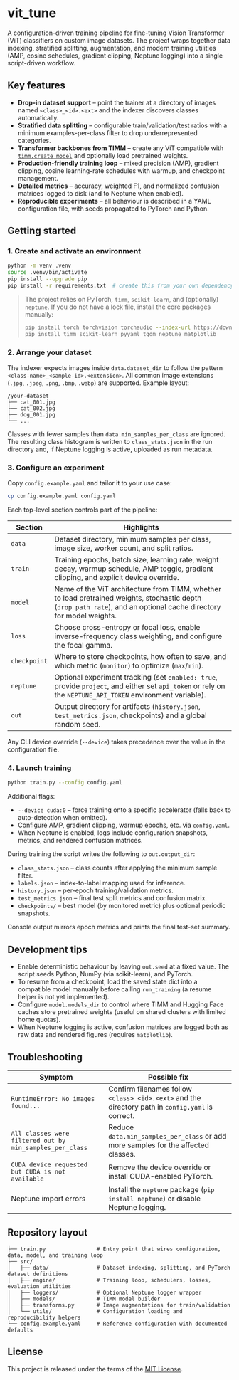 # vit_tune

A configuration-driven training pipeline for fine-tuning Vision Transformer (ViT) classifiers on custom image datasets. The project wraps together data indexing, stratified splitting, augmentation, and modern training utilities (AMP, cosine schedules, gradient clipping, Neptune logging) into a single script-driven workflow.

## Key features

- **Drop-in dataset support** – point the trainer at a directory of images named `<class>_<id>.<ext>` and the indexer discovers classes automatically.
- **Stratified data splitting** – configurable train/validation/test ratios with a minimum examples-per-class filter to drop underrepresented categories.
- **Transformer backbones from TIMM** – create any ViT compatible with [`timm.create_model`](https://rwightman.github.io/pytorch-image-models/) and optionally load pretrained weights.
- **Production-friendly training loop** – mixed precision (AMP), gradient clipping, cosine learning-rate schedules with warmup, and checkpoint management.
- **Detailed metrics** – accuracy, weighted F1, and normalized confusion matrices logged to disk (and to Neptune when enabled).
- **Reproducible experiments** – all behaviour is described in a YAML configuration file, with seeds propagated to PyTorch and Python.

## Getting started

### 1. Create and activate an environment

```bash
python -m venv .venv
source .venv/bin/activate
pip install --upgrade pip
pip install -r requirements.txt  # create this from your own dependency lock, see below
```

> The project relies on PyTorch, `timm`, `scikit-learn`, and (optionally) `neptune`. If you do not have a lock file, install the core packages manually:
>
> ```bash
> pip install torch torchvision torchaudio --index-url https://download.pytorch.org/whl/cu118  # select the wheel for your CUDA version
> pip install timm scikit-learn pyyaml tqdm neptune matplotlib
> ```

### 2. Arrange your dataset

The indexer expects images inside `data.dataset_dir` to follow the pattern `<class-name>_<sample-id>.<extension>`. All common image extensions (`.jpg`, `.jpeg`, `.png`, `.bmp`, `.webp`) are supported. Example layout:

```
/your-dataset
├── cat_001.jpg
├── cat_002.jpg
├── dog_001.jpg
└── ...
```

Classes with fewer samples than `data.min_samples_per_class` are ignored. The resulting class histogram is written to `class_stats.json` in the run directory and, if Neptune logging is active, uploaded as run metadata.

### 3. Configure an experiment

Copy `config.example.yaml` and tailor it to your use case:

```bash
cp config.example.yaml config.yaml
```

Each top-level section controls part of the pipeline:

| Section | Highlights |
| ------- | ---------- |
| `data` | Dataset directory, minimum samples per class, image size, worker count, and split ratios. |
| `train` | Training epochs, batch size, learning rate, weight decay, warmup schedule, AMP toggle, gradient clipping, and explicit device override. |
| `model` | Name of the ViT architecture from TIMM, whether to load pretrained weights, stochastic depth (`drop_path_rate`), and an optional cache directory for model weights. |
| `loss` | Choose cross-entropy or focal loss, enable inverse-frequency class weighting, and configure the focal gamma. |
| `checkpoint` | Where to store checkpoints, how often to save, and which metric (`monitor`) to optimize (`max`/`min`). |
| `neptune` | Optional experiment tracking (set `enabled: true`, provide `project`, and either set `api_token` or rely on the `NEPTUNE_API_TOKEN` environment variable). |
| `out` | Output directory for artifacts (`history.json`, `test_metrics.json`, checkpoints) and a global random seed. |

Any CLI device override (`--device`) takes precedence over the value in the configuration file.

### 4. Launch training

```bash
python train.py --config config.yaml
```

Additional flags:

- `--device cuda:0` – force training onto a specific accelerator (falls back to auto-detection when omitted).
- Configure AMP, gradient clipping, warmup epochs, etc. via `config.yaml`.
- When Neptune is enabled, logs include configuration snapshots, metrics, and rendered confusion matrices.

During training the script writes the following to `out.output_dir`:

- `class_stats.json` – class counts after applying the minimum sample filter.
- `labels.json` – index-to-label mapping used for inference.
- `history.json` – per-epoch training/validation metrics.
- `test_metrics.json` – final test split metrics and confusion matrix.
- `checkpoints/` – best model (by monitored metric) plus optional periodic snapshots.

Console output mirrors epoch metrics and prints the final test-set summary.

## Development tips

- Enable deterministic behaviour by leaving `out.seed` at a fixed value. The script seeds Python, NumPy (via scikit-learn), and PyTorch.
- To resume from a checkpoint, load the saved state dict into a compatible model manually before calling `run_training` (a resume helper is not yet implemented).
- Configure `model.models_dir` to control where TIMM and Hugging Face caches store pretrained weights (useful on shared clusters with limited home quotas).
- When Neptune logging is active, confusion matrices are logged both as raw data and rendered figures (requires `matplotlib`).

## Troubleshooting

| Symptom | Possible fix |
| ------- | ------------- |
| `RuntimeError: No images found...` | Confirm filenames follow `<class>_<id>.<ext>` and the directory path in `config.yaml` is correct. |
| `All classes were filtered out by min_samples_per_class` | Reduce `data.min_samples_per_class` or add more samples for the affected classes. |
| `CUDA device requested but CUDA is not available` | Remove the device override or install CUDA-enabled PyTorch. |
| Neptune import errors | Install the `neptune` package (`pip install neptune`) or disable Neptune logging. |

## Repository layout

```
├── train.py                # Entry point that wires configuration, data, model, and training loop
├── src/
│   ├── data/               # Dataset indexing, splitting, and PyTorch dataset definitions
│   ├── engine/             # Training loop, schedulers, losses, evaluation utilities
│   ├── loggers/            # Optional Neptune logger wrapper
│   ├── models/             # TIMM model builder
│   ├── transforms.py       # Image augmentations for train/validation
│   └── utils/              # Configuration loading and reproducibility helpers
└── config.example.yaml     # Reference configuration with documented defaults
```

## License

This project is released under the terms of the [MIT License](LICENSE).
